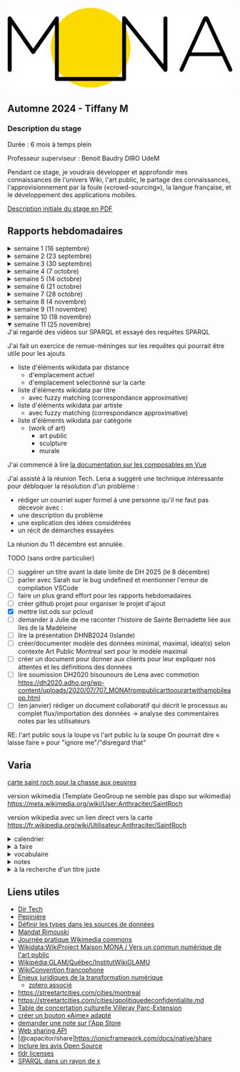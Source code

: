 ![Mona logo](Mona-Logo.svg)
<link rel="shortcut icon" type="image/x-icon" href="favicon.ico?">

## **Automne 2024** - Tiffany M

### <a name="description-du-stage"></a>Description du stage
Durée : 6 mois à temps plein

Professeur superviseur : Benoit Baudry DIRO UdeM


Pendant ce stage, je voudrais développer et approfondir mes connaissances de l'univers Wiki, l'art public, le partage des connaissances, l'approvisionnement par la foule («crowd-sourcing»), la langue française, et le développement des applications mobiles.

<a href="Description_du_stage_16sep2024.pdf" target="_blank">Description initiale du stage en PDF</a>



## <a name="rapports-hebdomadaires"></a>Rapports hebdomadaires



<details>
<summary>semaine 1 (16 septembre) 
</summary>


Cette semaine, j'ai participé à divers réunions et ateliers et je me suis engagée dans un cheminement pour m'intégrer dans une organisation en plein essor qui fonctionne à but non lucratif. J'adore qu'elle travaille ouvertement par défaut, et je pense que cette pratique m'aidera dans les semaines à venir quand je cherche de l'information d'une façon autonome.

J'ai également pris mes premiers pas en tant que wikimédienne en devenir.

De plus, j'ai :
- assisté à une réunion avec mon professeur superviseur Benoit Baudry pour discuter le projet
- assisté à la **Matinée numérique #7**
  - au programme de la Matinée :  
    - Présentation du projet ArtIA de Sporobole - par Éric Desmarais
    - L'intelligence artificielle en culture : défis et opportunités - par Christophe Prévost (MCCQ)
    - Les données descriptives au ministère : historique et vision - par Alexandre Naud (MCCQ)
- assisté à l'atelier **wiki Ada X** à la Cinémathèque québécoise
  - créer mon compte Wikipédia
  - faire ma première contribution à Wikipédia
- assisté à l'atelier **Faire la différence: parler et écrire un français inclusif** offert par l'UdeM
  - appris l'existence du site web qui aide à trouver les mots inclusifs [https://eninclusif.fr/](https://eninclusif.fr/)
- appris l'existence de la _Politique d'intégration des arts à l'architecture et à l'environnement des bâtiments et des sites gouvernementaux et publics_
  - 1% des fonds dédiés à l'art public
</details>
<details>
<summary>semaine 2 (23 septembre)</summary>

Cette semaine, je suis toujours en train de me familiariser avec les projets et outils de l'équipe.  J'ai rencontré des membres de l'équipe Tech, et j'ai continué mon progrès avec l'univers Wiki.

J'aime bien le fait qu'«ici, on fait des décisions à deux».  Cela en dit long sur la structure horizontale de l'organisation.

De plus, j'ai :
- assisté à une réunion avec Lena pour apprendre quels outils on utilise chez MONA
  - ici on fait les décisions à deux
  - outils et logiciels
    - zoterom
    - typora
    - pcloud
    - clickup
    - zettlr
    - github
    - google cloud
    - hackmd.io 
- assisté à une réunion avec Lena et Camila pour deviner plus familière avec l'organisation
- assisté à une réunion Tech Team et rencontrer les autres membres de l'équipe tech :  
  -  Corélie qui travaille sur l'interface admin
  -  Sarah qui travaille sur l'application
  -  Simon qui travaille sur le serveur et avec les données ouvertes
- discuté la situation mobilière du bureau
- créé des comptes pour les outils
- commencé les rapports hebdomadaires
- assisté à la [Journée pratique Wikimédia commons](https://hackmd.io/qWy3pnbnSjCaSAE1m9Wn4Q#Journ%C3%A9e-pratique-Wikimedia-commons) le 26 septembre
</details> 
<details>   
<summary>semaine 3 (30 septembre)</summary>

Cette semaine, je suis allée à Sherbrooke pour assister à l'atelier wiki MONA x Sporobole.  La présence des vrai·e·s artistes à l'atelier qui montraient leur intérêt m'a donné un sens de l'utilité concrète d'acquérir des connaissances sur le processus d'ajout sur Wikimédia et Wikipédia.

De plus, j'ai :
- assisté à la réunion essaie pour l'atelier wiki
- transféré la liste de références pour les artistes Lucie Duval et Cécile Gariépy [en zotéro](https://www.zotero.org/groups/5110127/communs-numeriques/collections/8WCS6TZ2)
- assisté à l'atelier wiki MONA x Sporobole à Sherbrooke
  - funfact: une licence qui inclut l'utilisation du contenu pour une visée marchandise est due aux clés USB Wikipédia qui sont vendus au pays qui ont un accès limité à l'Internet
- pris des photos à Sherbrooke
- ajouté l'œuvre [Mémoire vive de Lucie Duval sur Wikidata](https://www.wikidata.org/wiki/Q130419921), et ajouté [sa photo sur Wikimédia commons](https://commons.wikimedia.org/wiki/File:M%C3%A9moire_vive_sculpture_de_Lucie_Duval.jpg)
- assisté à l'atelier **Faire bonne impression en 30 secondes** offert par l'UdeM
</details>   
<details>
<summary>semaine 4 (7 octobre)</summary>

Cette semaine, j'ai :
- lu [les notes de direction technique](https://hackmd.io/@MONAmtl/dir-tech#Dir-Tech)
- lu sur [Wikimedia global account](https://meta.wikimedia.org/wiki/Help:Unified_login)
- lu [Vers un commun numérique de l’art public](https://sens-public.org/dossiers/1759/)
- créé [ma page d'utilisateur meta-wiki](https://meta.wikimedia.org/wiki/User:Anthraciter)
- ajouté ces images sur wikimedia pour l'artiste [Zema](https://www.wikidata.org/wiki/Q124846279)
  de [cette oeuvre](https://www.wikidata.org/wiki/Q130369646)
  - [image 1](https://commons.wikimedia.org/wiki/File:Sans_titre_murale_par_Zema1.jpg)
  - [image 2](https://commons.wikimedia.org/wiki/File:Sans_titre_murale_par_Zema2.jpg)
- assisté à la réunion sur LOD Export le 9 octobre avec Guy Lapalme, Camille, Lena, Simon, et David
- ajouté [l'image](https://commons.wikimedia.org/wiki/File:Cap_Tourmente_murale_par_STARE.jpg) sur wikimedia pour l'artiste [STARE](https://www.wikidata.org/wiki/Q125246059) 
  après avoir ajouté l'entrée wikidata de la murale [Cap Tourmente](https://www.wikidata.org/wiki/Q130474060)
- assisté à la réunion Tech Team le 9 octobre
- supprimé [l'image](https://commons.wikimedia.org/wiki/File:Cap_Tourmente_murale_par_STARE.jpg)
- assisté à l'atelier Wiki aime les monuments et pris des notes
- [Notes de l'atelier Wiki aime les monuments/wiki loves monuments](https://hackmd.io/voEQw1wtQACP8mVmNNkNsw)
- ajouté des images au [WikiProject Maison MONA / Vers un commun numérique de l'art public](https://commons.wikimedia.org/wiki/Category:WikiProject_Maison_MONA_/_Vers_un_commun_num%C3%A9rique_de_l%27art_public) selon [cette liste](https://docs.google.com/spreadsheets/d/1fnXGMW8w151W8noCN_ypaFl5SIUo7fUM1Xf-DuDkjP0/edit?usp=sharing) 
</details>
<details>
<summary>semaine 5 (14 octobre)</summary>

Aujourd'hui, quand j'ai commencé à cataloguer les types des champs dans les données ouvertes de la ville de Rimouski, j'ai compris un peu plus le sentiment que Lena a exprimé il y a quelques semaines par rapport à être bergère/protectrice/gardienne des données.  À un moment, j'ai essayé de confirmer un titre inédit qui semblait coupé (le titre c'était «Cette histoire est vraie parce que je l’» de Gilles Pitre), et je n'ai rien trouvé.  J'étais un peu triste, car je savais que cet enregistrement du titre pourrait être l'un des seuls qui existent sur Internet. 

Cette semaine, j'ai également :
- commencé à [Définir les types dans les sources de données](https://hackmd.io/@tiffanym/definir-types)
- assisté à la réunion de préparation pour [WikiConvention francophone](https://meta.wikimedia.org/wiki/WikiConvention_francophone)
- assisté à la réunion Tech Team le 16 octobre
- ajouté des phrases complètes à mes rapports hebdos initials
- appris comment ajouter les «accordions» en markdown
- investigué le fonctionnement du markdown des pages github.io
  - le markdown github (GLM) diffère d'autres [« saveurs » de markdown](https://github.com/commonmark/commonmark-spec/wiki/Markdown-Flavors)
- lu de l'info sur les formats possibles des coordonnées géographiques et les projections
- cherché la référence spatiale utilisée par [la liste des oeuvres en Saint-Roch](https://www.ville.quebec.qc.ca/citoyens/art-culture/art-public/repertoire/secteur-06.aspx) dans les fichiers sources de [la carte interactive d'une oeuvre](https://carte.ville.quebec.qc.ca/mobile?z=9&x=249739.878&y=5186556.635) sur cette liste
- ajouté 4 images au [WikiProject Maison MONA / Vers un commun numérique de l'art public](https://commons.wikimedia.org/wiki/Category:WikiProject_Maison_MONA_/_Vers_un_commun_num%C3%A9rique_de_l%27art_public) : 
    - [Duo-Denum de Danaé Brissonet](https://commons.wikimedia.org/wiki/File:Duo-Denum_murale_de_Dana%C3%A9_Brissonnet_01.jpg) et [2](https://commons.wikimedia.org/wiki/File:Duo-Denum_murale_de_Dana%C3%A9_Brissonnet_02.jpg)  
    - [Flourishing farm de Borrris](https://commons.wikimedia.org/wiki/File:Flourishing_farm_murale_de_Borrris.jpg)
    - [Cap Tourmente de STARE](https://commons.wikimedia.org/wiki/File:Cap_Tourmente_murale_de_STARE.jpg)
    - [Bgirls de Miss Wuna](https://commons.wikimedia.org/wiki/File:Bgirls_murale_de_Miss_Wuna.jpg)
    - [L'ange de Bordeaux d'Awie](https://commons.wikimedia.org/wiki/File:L%27ange_de_Bordeaux_murale_d%27Awie.jpg)
    - [Un vent de liberté de Mélany Fay](https://commons.wikimedia.org/wiki/File:Un_vent_de_libert%C3%A9_murale_de_M%C3%A9lany_Fay.jpg) et [2](https://commons.wikimedia.org/wiki/File:Un_vent_de_libert%C3%A9_murale_de_M%C3%A9lany_Fay-2.jpg)
- appris que les templates {{Art Photo}} du wikimédia commons exigent que la nature de l'objet est oeuvre d'art afin d'afficher le cadre de l'objet avec les liens vers les fiches wikidata
- défini les types dans les données d'artpublic Rimouski
- examiné les données d'artpublic Rimouski
- appris que les pivot tables [tableaux croisés dynamiques](https://www.btb.termiumplus.gc.ca/tpv2alpha/alpha-eng.html?lang=eng&i=1&srchtxt=pivot+table&codom2nd_wet=1#resultrecs) ne sont pas sensible à la casse [comme décrit ici](https://bugs.documentfoundation.org/show_bug.cgi?id=140510)
- continué à [Définir les types dans les sources de données](https://hackmd.io/@tiffanym/definir-types)
- testé la nouvelle version de l'application mobile et donné des commentaires à Sarah
  - bug avec "/defined" sur la page des Badges
  - l'ordre de ma collection est changé 
  - les images de badge sont identiques pour le Sud-Ouest et l'université de Montréal
</details>

<details>
<summary>semaine 6 (21 octobre)</summary>

### côté WikiProject Maison MONA / Vers un commun numérique de l'art public

Pour me préparer à la relecture de la partie anglaise de notre WikiProject, j'ai regardé des pages d'autres WikiProjects pour alimenter mon cerveau avec la syntaxe anglaise pour parler des projets sur wiki, et j'ai remarqué que quelques-uns ont inclus des liens vers des SPARQL queries qui réfèrent à leurs données.  J'ai trouvé un projet qui pourrait bien servir comme modèle.

J'ai ajouté les onglets à [la page pour le WikiProject Maison MONA / Vers un commun numérique de l'art public](https://www.wikidata.org/wiki/Wikidata:WikiProject_Maison_MONA_/_Vers_un_commun_num%C3%A9rique_de_l%27art_public) à l'instar de [ce projet : WikiProject Neighborhood Public Art in Boston](https://www.wikidata.org/wiki/Wikidata:WikiProject_Neighborhood_Public_Art_in_Boston)

- **Accueil**
- **Modèles de données** (j'ai fait les traductions de mon mieux)
- **Requêtes** (adapté pour utiliser P6104 au lieu de P5008; je suggère d'aller voir les listes créées par l'outil externe TABernacle, c'est étonnant à mon avis, voici [un lien](https://tabernacle.toolforge.org/?#/tab/sparql/select%20%3Fitem%20where%20%7B%20hint%3AQuery%20hint%3Aoptimizer%20%22None%22.%20%3Fitem%20wdt%3AP6104%20wd%3AQ122764837%3B%20wdt%3AP31%20wd%3AQ838948.%20%7D/Len%3BDen%3BP31%3BP571%3BP170%3BP131%3BP276%3BP6375%3BP625%3BP186%3BP180%3BP576%3BP18) pour la liste des oeuvres)
- **Liste des oeuvres** (Wikilist générée automatiquement, j'ai ajouté P6104 pour le projet où cela manquait aux oeuvres afin d'avoir un critère de recherche dans la requête SPARQL)
- **Liste des artistes** (Wikilist générée automatiquement, j'ai ajouté P6104 pour le projet où cela manquait aux artistes afin d'avoir un critère de recherche dans la requête SPARQL)
- **Bibliographie** (ça vient du zotero [1. Wikidata et la création de données biographiques](https://www.zotero.org/groups/5110127/communs-numeriques/collections/GTM97UFJ) )

J'ai fait quelques changements à [la description du projet en anglais](https://www.wikidata.org/wiki/Wikidata:WikiProject_Maison_MONA_/_Vers_un_commun_num%C3%A9rique_de_l%27art_public).  Mon choix du mot  «equity-denied» dans la partie Wikidata, est basé sur [ce document du gouvernement fédéral](https://www.noslangues-ourlanguages.gc.ca/en/publications/equite-diversite-inclusion-equity-diversity-inclusion-eng?view_mode=bilingual#notion-99335) qui parle des différences entre
- equity-denied group (proposal, noun phrase)
- equity-deserving group (noun phrase)
- equity-seeking group (noun phrase)

Il y avait un problème avec la fiche wikidata de Sophie Wilkins.
J'ai enlevé, puis publié à nouveau le template {{Art photo}} pour forcer un rafraîchissement et Sophie Wilkins de 1976 apparaît maintenant dans la fiche de l'oeuvre 1.

La prochaine fois qu'on remarque que l'info liée au template n'a pas changé comme prévu, on peut essayer une Modification nulle (null edit) décrite sur la page [Purge du cache](https://fr.wikipedia.org/wiki/Aide:Purge_du_cache)
j'ai appris que cette option existait grâce à [MediaWiki: How do I force MediaWiki to update a certain Category:XXX page?](https://webmasters.stackexchange.com/a/78448)

Cette semaine, j'ai également :
- trouvé [cette page](https://www.wikidata.org/wiki/Wikidata:Autobiography/fr)  qui s'aligne bien avec une discussion sur les auto-modifications de fiches wikidata par des artistes, notamment:

> En général, sur Wikidata, il est permis de modifier votre propre Élément de données.
- envoyé des requêtes de suppression pour les fichiers de Zema qui a changé d'idée sur le partage
- envoyé une requête de changement de nom pour le fichier [Bgirls murale de Wüna](https://commons.wikimedia.org/wiki/File:Bgirls_murale_de_W%C3%BCna.jpg)
- essayé d'écrire une requête SPARQL qui pourrait trouver les artistes sur wikidata, mais elle a toujours fini en «timed-out»
- révisé [la version anglaise de la description du WikiProject](https://www.wikidata.org/wiki/Wikidata:WikiProject_Maison_MONA_/_Vers_un_commun_num%C3%A9rique_de_l%27art_public#%7B%7BTranslateThis_%7C_fr_%3D_Liste_des_artistes_%7C_en_%3D_Artists_%7D%7D)
- ajouté une référence vers [Wikidata:WikiProject Neighborhood Public Art in Boston](https://www.wikidata.org/wiki/Wikidata:WikiProject_Neighborhood_Public_Art_in_Boston) à la [liste zotero ](https://www.zotero.org/groups/5110127/communs-numeriques/collections/GTM97UFJ)et à [la bibliographie du projet MONA](https://www.wikidata.org/wiki/Wikidata:WikiProject_Maison_MONA_/_Vers_un_commun_num%C3%A9rique_de_l%27art_public/Bibliographie) et j'ai demandé à David s'il y a une convention différente pour reconnaître les autres WikiProjects

### côté chasse à Saint-Roch


J'ai commencé la page wiki pour la chasse aux photos de Saint-Roch pour l'InstitutWikiGLAMU.  Les coordonnées étant dans un format non reconnu par OpenStreetMap (EPSG:32187), j'ai cherché et essayé plusieurs façons de les convertir. J'ai fais mes premiers pas avec le logiciel intimidant QGIS et j'ai réussi à faire une conversion, grâce aux consignes sur [stackexchange](https://gis.stackexchange.com/a/64543).  Maintenant il faut les vérifier.

J'ai créé [cette carte](https://margelle.github.io/rapportMONA/carte-saint-roch.html) et aussi commencé [cette page d'utilisateur wiki pour Saint-Roch](https://meta.wikimedia.org/wiki/User:Anthraciter/SaintRoch).  Pendant que je faisais mes premiers essais, j'ai eu le sentiment de marcher dans la boue avec le format wiki et le surplus d'information nécessaire pour faire la moindre chose.

Je voudrais intégrer la carte pour les oeuvres de Saint-Roch directement sur la page wikimedia, alors j'ai commencé à apprendre les templates avec [ce tutoriel](https://meta.wikimedia.org/wiki/Learning_patterns/Doing_more,_with_templates:_A_tutorial_for_Wikimedia_project_creators).
J'ai appris que les noms de templates sont sensibles à la case, sauf pour la première lettre.  J'étais curieuse par rapport à cela, parce que j'avais vu le format pour les coordonnées géographiques exprimer dans deux manières {{coord||}} et {{Coord}} alors, mystère résolu.

Cette semaine, j'ai également :

- cherché un·e par un·e les artistes du Saint-Roch sur wikidata, et j'ai heureusement retrouvé plusieurs IDs
- cherché un·e par un·e les oeuvres du Saint-Roch sur wikidata, et je n'ai rien trouvé 
- travaillé sur la liste des oeuvres du Saint-Roch avec des recherches sur Internet
- appris comment changer la couleur des épingles dans le logiciel de carte Leaflet
- appris comment faire un lien dans un wiki vers une fiche wikidata, voici un exemple de la syntaxe '[[wikidata:Q2031780|Rasputina]]' qui apparaîtra comme [Rasputina](https://www.wikidata.org/wiki/Q2031780)
- utilisé [cet outil](https://tableconvert.com/csv-to-markdown) qui transforme les fichiers csv aux tables en format markdown ou format media wiki (parmi plusieurs formats disponibles)
- regardé [cette vidéo](https://www.youtube.com/watch?v=bksdUi6bidg) sur l'oeuvre «Les petits oiseaux d’argile»
- assisté à [la réunion planning](https://hackmd.io/@MONAmtl/institut-GLAMu/edit) pour la session Institut GLAMU
- cherché les galeries wikimedia pour toutes les oeuvres et les ajouté à la liste
- divisé la liste d'oeuvres pour la chasse Saint-Roch en deux, et ajouté une colonne de distances de la bibliothèque Gabrielle-Roy
- cherché des pages wikipedia pour toutes les oeuvres sur la liste, mais je n'en ai rien trouvé

### côté app mobile et site web

J'ai rédigé l'ébauche de [la section À propos](https://hackmd.io/@tiffanym/apropos/edit) pour l'app.
J'ai aussi écrit [un autre document](https://hackmd.io/@tiffanym/changements/edit) qui explique mes changements et qui parle aussi des choses encore à travailler.
Il y a des liens dans ces documents qui mènent aux autres parties, mais je vais aussi les inclure ici, au cas où

- [Crédits des données](https://hackmd.io/@tiffanym/creditsdesdonnees/edit)
- [Licences](https://hackmd.io/@tiffanym/licences/edit)
- [Politique de confidentialité](https://hackmd.io/@tiffanym/politiquedeconfidentialite/edit)

J'ai préparé [ce brouillon](https://hackmd.io/@tiffanym/creditsdesdonneessiteweb/edit) sur les données pour le site web.

J'ai utilisé [ce site de la collection des données de Rijksmuseum](https://www.rijksmuseum.nl/en/research/conduct-research/data/overview) comme modèle (en anglais ou néerlandais) qui était tiré de [cette liste sur github d'APIs publics sur l'art et design](https://github.com/public-api-lists/public-api-lists?tab=readme-ov-file#art--design)

Cette semaine, j'ai aussi :

- regardé la forme du document [Licences](https://hackmd.io/@tiffanym/licences/edit) et essayé de trouver quelles choses doivent être incluses dans cette partie pour les apps open source
- ajouté une phrase à la [Politique de confidentialité](https://hackmd.io/@tiffanym/politiquedeconfidentialite/edit)
- assisté à la réunion design avec Barbara et discuté la page à propos
- fait une session de débogage avec Sarah sur Zoom pour essayer de déboguer la présence du mot undefined sur l'onglet Badges dans l'app
- fait des premiers pas avec adb shell, et essayé de créer moi-même une copie de l'apk avec le drapeau debuggable=true dans AndroidManifest.xml (pas réussi à cause de processus package signing, je devais manqué une étape)

</details>

<details>
<summary>semaine 7 (28 octobre)</summary>

### côté WikiProject Maison MONA / Vers un commun numérique de l'art public

J'ai lu les notes de présentation qui étaient préparées pour Québec et ajouté quelques commentaires. 

### côté chasse à Saint-Roch

J'ai vérifié les coordonnées et corrigé quelques-unes. J'ai déplacé les murales et le collage vers la liste d'œuvres avoisinantes.  J'ai changé la couleur des épingles selon le groupe, et j'ai mis à jour la carte.  J'ai aussi ajouté la géolocalisation. 
J'ai ajouté la colonne Wikipedia à la table d'œuvres.

### côté app mobile et site web

J'ai regardé la nouvelle release interne et transmis mes commentaires sur le fonctionnement des filtres en combinaison avec barre de recherche à Sarah.  Je lui ai aussi indiqué quelques changements suggérés pour les boutons superposés dans le tutoriel et le manque du mot «un» dans la description du projet.

### Institut WikiGLAMU

J'ai assisté à la session inaugurale de [l'Institut WikiGLAMU](https://fr.wikipedia.org/wiki/Wikip%C3%A9dia:GLAM/Qu%C3%A9bec/InstitutWikiGLAMU#) où iels ont pris une approche dite « anti-conférénce »
Le terme wikipédiste (ou wikimédiste, selon la personne) est préféré au wikimédien·ne ou wikipédien·ne.
On a parlé de la force de l'intelligence collective et qu'en ouvrant sur l'univers wiki, on ouvre pour le bien commun. 
Je me demandais pendant la session si les établissements québécois qui profitent des outils et services wiki contribuent à la fondation Wikimedia (avec les redevances ?). 
Dans la même veine, je me suis demandé plus tard si les fameux 4 contrôleurs français qui suppriment le contenu d'ailleurs le font par crainte de dépasser le budget annuel d'hébergement pour les serveurs.  Sinon, j'ai du mal à trouver des motivations intelligibles pour supprimer le contenu qui était ajouté à wiki de bonne foi.

### WikiConvention francophone

[Voici un lien vers le programme](https://meta.wikimedia.org/wiki/WikiConvention_francophone/2024/Programme)

Lors de la première journée, j'ai assisté aux sessions suivantes:
- Cérémonie d'ouverture
- Conférence d'ouverture
- Quelle éthique pour la contribution aux projets Wikimédia? par Anja
- Vers un commun numérique de l'art public par LixiaPF (et toute l'équipe de la maison MONA bien sûr)
- OpenStreetMap et Wikidata : créer du lien entre les données libres par PyMouss
- Créer une application mobile pour un musée avec Wikidata, Wikipédia et Kiwix par Kamen 

La deuxième journée était :
- Savoirs pluriels : wikifier les critères d'admissibilité par Seeris, Bernipède, Pixetoile, FrederiqueDube
- Lingua Libre : retour sur le projet de documentation de la diversité orale par Yug
- Les bibliothécaires québécoises et canadiennes et le fossé des genres dans Wikipédia et Wikidata par Marie D Martel
- Wikipédia pour développer des compétences plurilingues à l'université par JubEDL
- Les enjeux de la découvrabilité dans le champ des arts et des littératures numériques par Yan St-Onge
- Valoriser les patrimoines d'un territoire sur les projets Wikimédia par Lyokoï
- La diversité de genre, du grand écran à Wikipédia : des outils féministes pour contrer les biais de genre dans l'encyclopédie francophone par Synchroniseuse
- Cérémonie de clôture


  

</details>

<details>
<summary>semaine 8 (4 novembre)</summary>

On a visité le musée régional de Rimouski avec son exposition [Récits de la création du monde : Exposition bilan de la Biennale d’art contemporain autochtone 2024](https://museerimouski.qc.ca/2024/09/18/recits-de-la-creation-du-monde-exposition-bilan-de-la-biennale-dart-contemporain-autochtone-2024/).  Julie nous a montré aussi une œuvre d'art public ([Qui fait l'ange fait la bête de Lise Labrie](https://archive.nt2.uqam.ca/plepuc/fr/oeuvre/qui-fait-lange-fait-la-b-te/index.html)) qui se trouvait dans le musée en trois parties, dont une aux toilettes (les périscopes).  On n'a vu que deux des trois parties, car l'autre (un autel) était dans le bureau administratif qui n'était pas ouvert au public.
J'ai vu les œuvres [Étude des bienfaits d’une hydratation adéquate sur la productivité des gens qui mènent à bien de grands projets](https://www.artpublicrimouski.ca/oeuvre/etude-des-bienfaits-dune-hydratation-adequate-sur-la-productivite-des-gens-qui-menent-bien-de-grands-projets) (qui n'est pas dans l'app MONA) et [Ondulations](https://www.artpublicrimouski.ca/oeuvre/ondulation) (qui est dans l'app MONA) au Complexe sportif Desjardins quand j'ai cherché mon souper au café Entre-Deux.

Jeudi, je suis arrivée en avance, et j'ai eu la chance de regarder des œuvres de l'Exposition pour souligner les 10 ans de [la Galerie Léonard Parent](https://rimouski.ca/loisirs-culture/culture-patrimoine/galerie-dart-leonard-parent).  Elles étaient créées par l'équipe municipale et étaient composées de plusieurs matériaux différents. Il y avait un carnet à feuilleter et une chambre aux éclairages ultraviolets avec des peintures.

On a fait le parcours avec un plus grand groupe qui incluait des membres de l'équipe municipale et de l'équipe du Caravansérail. Pendant ce parcours, on a eu la chance de voir l'autel de Qui fait l'ange fait la bête de Lise Labrie!

À plusieurs moments pendant la semaine, je suis allée chercher les œuvres à Rimouski qui étaient épinglées dans l'application, mais je n'ai rien trouvé.  Ce serait bon d'avoir une façon d'indiquer une œuvre difficile à trouver, soit pour ajouter plus d'indices dans la fiche d'information, soit pour confirmer qu'elle a été retirée et de mettre à jour la base de données.

Voici quelques exemples que je n'ai pas réussi à trouver :
 - Quand les bateaux s'en vont de Lise Labrie
 - Non titré de André R. DuBois à 981 rue Marconi 
 - De profundis de Gilles Girard au pavillon Empress of Ireland
 - Un jardin en mémoire au Centre d'hébergement de Rimouski
 - Une berceuse pour Jonas de Lise Labrie au Centre d'hébergement de Rimouski

J'ai aussi :
  - étudié plus les données d'artpublic rimouski
  - ajouté des sources sur Cyndie Belhumeur et Patrick Bérubé pour l'atelier à [Caravansérail](https://www.caravanserail.org/) dans [zotero](https://www.zotero.org/groups/5110127/communs-numeriques/collections/Q6RVBJY7)
  - regardé le [dashboard pour l'atelier à l'Institut WikiGLAMU](https://outreachdashboard.wmflabs.org/courses/Institut_WikiGLAMU_x_Maison_MONA/Institut_WikiGLAMU) et merveillé à ce qu'on a accompli

</details>

<details>
<summary>semaine 9 (11 novembre)</summary>

J'ai assisté à la réunion Tech sur zoom avec Lena, Sarah, et Corélie.

J'ai assisté à l'assemblée de culture de la table de concertation culturelle Villeray Parc-Extension à La Cenne où Camila a présenté la Maison MONA.  On a discuté avec les gens du Cinéma Public sur leur expériences d'encourager la participation.

J'ai assisté à la grande finale 2024 du Concours L'impact Millénium Québecor où Lena et Julie a présenté la Maison MONA. Elles ont gagné le 3e prix!

J'ai parlé avec Lena sur l'usage de wikidata comme moyen de faire des changements dans les données utilisées dans l'application MONA.
Voici [un lien](https://www.figma.com/board/4RSc2qJwLTE9RMxkXIl0FU/ProjetWikidataNov2024?node-id=0-1&t=8GjveEIk50WSV3i8-1) vers l'ébauche en figma de possibilités d'intégration avec une liste de changements.
On a parlé d'exemples d'autres sites cartographiques comme https://www.queeringthemap.com/ et  https://native-land.ca/ pour avoir des idées de stratégies pour contourner les trolls et le vandalisme quand on permet les changements aux utilisateur·rices. 
On a aussi discuté le traitement des oeuvres fantômes qui ne sont plus présentes avec l'exemple [Notre existence ne sera plus jamais silencieuse. Cela nécessite ni explications, ni excuses, ni approbation](https://artpublicmontreal.ca/oeuvre/notre-existence-ne-sera-plus-jamais-silencieuse-cela-necessite-ni-explication-ni-excuse-ni-approbation/)

</details>

<details>
<summary>semaine 10 (18 novembre)</summary>

J'ai assisté à la réunion Graphisme sur zoom avec Lena, Sarah, et Barbara.  Il y a tellement de subtiles distinctions entre les gestes dans les applications, dont on est inconscient·es.

J'ai ajouté un élément wikidata pour l'oeuvre [Écho de Cyndie Belhumeur](https://www.wikidata.org/wiki/Q131283332).

J'ai ajouté des images à wikimedia pour [Écho](https://commons.wikimedia.org/wiki/File:%C3%89cho_de_Cyndie_Belhumeur.jpg) et pour [Les entrecroisements de Véronique Malo](https://commons.wikimedia.org/wiki/File:Les_entrecroisements_impression_num%C3%A9rique_sur_verre_par_V%C3%A9ronique_Malo.jpg) [cartel](https://commons.wikimedia.org/wiki/File:Les_entrecroisements_impression_num%C3%A9rique_sur_verre_par_V%C3%A9ronique_Malo_cartel.jpg)

Pendant le [Colloque international La collection est-elle une ressource ou un fardeau ?](https://cieco.co/fr/actualites/colloque-collection-ressource-2024), « Où sont les limites de l'exposable? »,  quelqu'un a indiqué qu'un client n'a pas voulu mettre les dates sur 
les cartels parce que les dates font ressembler trop aux pierres tombales, et les oeuvres representées étaient encore vivantes.

enchevêtrer (entangle)

chaque objet arrive avec backstory,
modification de l'exposition et da la pensée

Performance Specification ≈ grimoire 

Activation Reports ≈ résultat de lancer un sort
</details>

<details open>
<summary>semaine 11 (25 novembre)</summary>
J'ai regardé des vidéos sur SPARQL et essayé des requêtes SPARQL

J'ai fait un exercice de remue-méninges sur les requêtes qui pourrait être utile pour les ajouts

  - liste d'éléments wikidata par distance 
    - d'emplacement actuel 
    - d'emplacement selectionné sur la carte
  - liste d'éléments wikidata par titre
    - avec fuzzy matching (correspondance approximative)
  - liste d'éléments wikidata par artiste
    - avec fuzzy matching (correspondance approximative)
  - liste d'éléments wikidata par catégorie 
    - (work of art)
      - art public
      - sculpture
      - murale

J'ai commencé à lire [la documentation sur les composables en Vue](https://vuejs.org/guide/reusability/composables)

J'ai assisté à la réunion Tech. Lena a suggéré une technique intéressante pour débloquer la résolution d'un problème :
- rédiger un courriel super formel à une personne qu'il ne faut pas décevoir avec : 
- une description du problème
- une explication des idées considérées
- un récit de démarches essayées

La réunion du 11 décembre est annulée.

TODO (sans ordre particulier)
- [ ] suggérer un titre avant la date limite de DH 2025 (le 8 décembre)
- [ ] parler avec Sarah sur le bug undefined et mentionner l'erreur de compilation VSCode
- [ ] faire un plus grand effort pour les rapports hebdomadaires
- [ ] créer github projet pour organiser le projet d'ajout
- [x] mettre list.ods sur pcloud
- [ ] demander à Julie de me raconter l'histoire de Sainte Bernadette liée aux îles de la Madéleine
- [ ] lire la présentation DHNB2024 (Islande)
- [ ] créer/documenter modèle des données minimal, maximal, idéal(s) selon contexte
  Art Public Montreal sert pour le modèle maximal
- [ ] créer un document pour donner aux clients pour leur expliquer nos attentes et les définitions des données  
- [ ] lire soumission DH2020 bisounours de Lena avec commotion https://dh2020.adho.org/wp-content/uploads/2020/07/707_MONAfrompublicarttoourartwithamobileapp.html
- [ ] (en janvier) rédiger un document collaboratif qui décrit le processus au complet flux/importation des données -> analyse des commentaires notes par les utilisateurs

RE: l'art public sous la loupe vs l'art public lu la soupe
On pourrait dire « laisse faire » pour "ignore me"/"disregard that"

</details>

## <a name="varia"></a>Varia

<p><a href="carte-saint-roch.html">carte saint roch pour la chasse aux oeuvres</a></p>

version wikimedia (Template GeoGroup ne semble pas dispo sur wikimedia)
https://meta.wikimedia.org/wiki/User:Anthraciter/SaintRoch

version wikipedia avec un lien direct vers la carte 
https://fr.wikipedia.org/wiki/Utilisateur:Anthraciter/SaintRoch

<details>
<summary>calendrier</summary>

- 24 octobre

  - 13h réunion pépi sur zoom
  - 17h30 réunion graphisme sur zoom

- 31 oct au 1 nov InstitutWikiGLAMU à Québec
- 2 nov au 3 nov wikiconvention à Québec

- 5 nov au 8 nov à Rimouski

- 11 novembre
  - 13h30 réunion Tech sur zoom

- 13 novembre 
  - 14h30 à 19h30 assister à la présentation de Camila [Les arts et la culture peuvent-ils (vraiment) être des points de jonction entre Villeray et Parc-Extension ?](https://www.facebook.com/events/579253684456451/)
  - 18h30 [La Grande finale du concours L'impact Millénium Québecor 2024](https://reseau.umontreal.ca/s/1857/bp18/interior.aspx?sid=1857&gid=2&pgid=1512#:~:text=L'Universit%C3%A9%20de%20Montr%C3%A9al%20lance,et%20se%20lancer%20en%20affaires)

- 18 novembre
  - midi réunion graphisme sur zoom

- 19 novembre
  - 16h réunion Jalon 2 mois de stage avec Benoit et Lena 

- 20 novembre
  - 10h30 réunion serveur
  - 14h30 réunion tech
  - 16h30 réunion Wiki recap

- 23 novembre
  - 13h30 Collectionner la performance déléguée. Pour une révision de l’espace muséal par Camille

</details>

<details>

<summary>à faire</summary>

### Projet de stage 

- travailler sur le projet de stage
  - préparer un état des lieux pour moissonage collectif (crowd sourcing) + filtrer de contenu
  - explorer les façons de permettre les changements, comme :
    - ajouts 
    - doublons (MONA)
    - suppressions (MONA avec drapeau)
    - corrections
    - enrichissements
    - oeuvres censurées/cachées
    - oeuvres disparues
  - faire une évaluation des conséquences, avantages/inconvénients des flux de données
  - [travailler le diagramme](https://www.figma.com/board/4RSc2qJwLTE9RMxkXIl0FU/ProjetWikidataNov2024?node-id=3-268&t=8GjveEIk50WSV3i8-1)

  ![Diagramme en ébauche de Lena pour aide-mémoire](diagramme.png)

### Autre

- toujours ajouter l'information que j'ai partagée sur Element et les raisonnements derrières ici dans le rapport
- toujours ajouter aux rapports les choses apprises, inspirées, creusées
- [liste de lectures](https://hackmd.io/@MONAmtl/dir-tech#Rencontre-Tiffany)
- lecture: [Message commons artiste](https://hackmd.io/ahLyaWuST5iY3t2pB-GBDw)
- suivre [le tutoriel sur protegé](https://www.iro.umontreal.ca/~lapalme/ift6281/OWL/EtapesCreationOntologie.html)
- lire intro et section 2 Feminist in a Software Lab; section 1 tries to create links where they don't exist
- ne pas regarder CIDOC CRM (orienté événement)
- ajouter trace d'accès en interface admin?
- rapport de reception Rimouski
- relire et ajout commentaires sur senspublic
- relire et ajout commentaires rapport de reception Concordia
- appprendre plus sur cet outil pour faire les importations en lot à wiki https://be.wikimedia.org/wiki/OpenRefine
- appprendre plus sur cet outil pour reviser des wikis automatiquement https://be.wikimedia.org/wiki/Pywikibot
- Women In Red https://en.wikipedia.org/wiki/Wikipedia:WikiProject_Women_in_Red/Awards/France
- utiliser cette requete pour l'art public de Rimouski 
  ```
  https://js.histropedia.com/apps/query-timeline/?q=select%20?work%20?workLabel%20?coords%20?date%20%20(9%20as%20?start_precision)%20(SAMPLE(?image)%20AS%20?image)%20?address%20?materialLabel%20?categoryLabel%20(group_concat(distinct%20?creatorLabel;%20separator%3D%22;%20%22)%20as%20?creators)%20where%20%7B?work%20wdt:P31/wdt:P279*%20wd:Q386724;%20wdt:P136%20wd:Q557141;%20wdt:P131%20wd:Q2304457;%20wdt:P31%20?category.%20%20optional%7B?work%20wdt:P625%20?coords.%7D%20%20optional%7B?work%20wdt:P571%20?date.%7D%20%20optional%7B?work%20wdt:P18%20?image.%7D%20%20optional%7B?work%20wdt:P170%20?creator.%7D%20%20optional%7B?work%20wdt:P6375%20?address.%7D%20%20optional%7B?work%20wdt:P186%20?material.%7D%20%20SERVICE%20wikibase:label%20%7B%20bd:serviceParam%20wikibase:language%20%22en%22.%20%20?work%20rdfs:label%20?workLabel.%20?category%20rdfs:label%20?categoryLabel.%20?creator%20rdfs:label%20?creatorLabel.%20%20%20%20%20%20%20%20%20%20%20%20%20%20%20%20%20%20%20%20%20%20%20%20%20%20?material%20rdfs:label%20?materialLabel%20%7D%20%7D%20group%20by%20?work%20?workLabel%20?coords%20?date%20?image%20?address%20?materialLabel%20?categoryLabel&d=0&md=true&g=work&l=work&t=workLabel&s=date&sp=start_precision&i=image&c=materialLabel,categoryLabel&f=materialLabel,categoryLabel&v=t
  ```

</details>

<details>
<summary>vocabulaire</summary>

- mobilisation des connaissances
- « l'explicitation des corrections » ?
- faire en amont (prétraitement)
- getty AAT ULAN
- un standard de fait
- chercher broken telephone en français
- [table de concertation](https://vitrinelinguistique.oqlf.gouv.qc.ca/fiche-gdt/fiche/8364034/table-de-concertation)
- [écrémer](https://fr.wiktionary.org/wiki/%C3%A9cr%C3%A9mer)
- [empêtrer](https://fr.wiktionary.org/wiki/emp%C3%AAtrer)
- [Moissonnage du Web](https://vitrinelinguistique.oqlf.gouv.qc.ca/fiche-gdt/fiche/26507119/moissonnage-du-web)
</details>

<details>
<summary>notes</summary>

- garder communs numeriques zotero pour les belles listes bien rangées
- présenter en forme de liste TODO et puis liste fini
- l'interface admin va aussi faire la sémantisation
- wikidata et LINCS féderation dans une seule direction
- LINCS LODexport premier API vs csv normalement
- projet Wikimédia s’intéressant à l'élément (P5008) 
- maintenu par le wikiprojet (P6104) 

</details>

<details>
<summary>à la recherche d'un titre juste</summary>

- trouver un titre ~~factotum en herbe~~ ~~TGDN technicienne en gestion des données numérique (artistique?)~~ [data wrangler?](https://www.btb.termiumplus.gc.ca/tpv2alpha/alpha-eng.html?lang=eng&i=1&srchtxt=DATA+WRANGLER&codom2nd_wet=1#resultrecs) ou chercher dans un lexique de jardinage pour un terme similaire à data nurturer pour continuer la métaphore pepinière/cultiver 
- data nurturer en français ou collaboratrice
- technicienne malvu
- similaire à technothérapeute mais pour les données ?
- cultivatrice ?
</details>



## <a name="liens-utiles"></a>Liens utiles


- [Dir Tech](https://hackmd.io/MqtzFtLkR0mVxUfaEtBVsA?view)
- [Pepinière](https://hackmd.io/@MONAmtl/pep)
- [Définir les types dans les sources de données](https://hackmd.io/@tiffanym/definir-types)
- [Mandat Rimouski](https://hackmd.io/@MONAmtl/rimouski-2024)
- [Journée pratique Wikimedia commons](https://hackmd.io/qWy3pnbnSjCaSAE1m9Wn4Q?view)
- [Wikidata:WikiProject Maison MONA / Vers un commun numérique de l'art public](https://www.wikidata.org/wiki/Wikidata:WikiProject_Maison_MONA_/_Vers_un_commun_num%C3%A9rique_de_l%27art_public)
- [Wikipédia:GLAM/Québec/InstitutWikiGLAMU](https://fr.wikipedia.org/wiki/Wikip%C3%A9dia:GLAM/Qu%C3%A9bec/InstitutWikiGLAMU)
- [WikiConvention francophone](https://meta.wikimedia.org/wiki/WikiConvention_francophone/2024)
- [Enjeux juridiques de la transformation numérique](https://www.culturelibre.ca)
  - [zotero associé](https://www.zotero.org/culturelibre/library)
- https://streetartcities.com/cities/montreal
- https://streetartcities.com/cities/qpolitiquedeconfidentialite.md
- [Table de concertation culturelle Villeray Parc-Extension](https://tccvpe.my.canva.site/2#infos)
- [créer un bouton «Aime» adapté](https://developers.facebook.com/docs/plugins/like-button/)
- [demander une note sur l'App Store](https://github.com/capacitor-community/in-app-review)
- [Web sharing API](https://web.dev/articles/web-share)
- [@capacitor/share]https://ionicframework.com/docs/native/share
- [Inclure les avis Open Source](https://developers.google.com/android/guides/opensource?hl=fr)
- [tldr licenses](https://www.tldrlegal.com/) 
- [SPARQL dans un rayon de x](https://www.mediawiki.org/wiki/Wikidata_Query_Service/User_Manual#Geospatial_search)

 